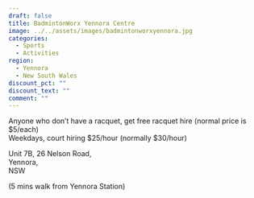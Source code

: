 ```yaml
---
draft: false
title: BadmintonWorx Yennora Centre
image: ../../assets/images/badmintonworxyennora.jpg
categories:
  - Sports
  - Activities
region:
  - Yennora
  - New South Wales
discount_pct: ""
discount_text: ""
comment: ""
---
```

Anyone who don’t have a racquet, get free racquet hire (normal price is $5/each)\
Weekdays, court hiring $25/hour (normally $30/hour)

Unit 7B, 26 Nelson Road,\
Yennora,\
NSW

(5 mins walk from Yennora Station)
